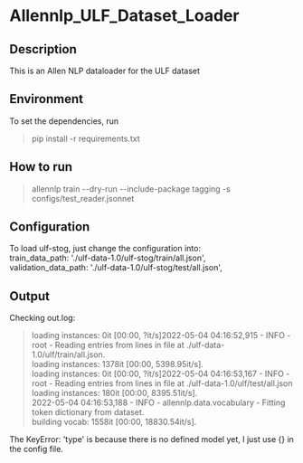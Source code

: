 # Allennlp_ULF_Dataset_Loader

## Description
This is an Allen NLP dataloader for the ULF dataset

## Environment
To set the dependencies, run
> pip install -r requirements.txt

## How to run
>allennlp train --dry-run --include-package tagging -s <where you want to store the output> configs/test_reader.jsonnet

## Configuration
To load ulf-stog, just change the configuration into:  
  train_data_path: './ulf-data-1.0/ulf-stog/train/all.json',  
  validation_data_path: './ulf-data-1.0/ulf-stog/test/all.json',  
  
## Output
Checking out.log:
> loading instances: 0it [00:00, ?it/s]2022-05-04 04:16:52,915 - INFO - root - Reading entries from lines in file at ./ulf-data-1.0/ulf/train/all.json.   
> loading instances: 1378it [00:00, 5398.95it/s].   
> loading instances: 0it [00:00, ?it/s]2022-05-04 04:16:53,167 - INFO - root - Reading entries from lines in file at ./ulf-data-1.0/ulf/test/all.json    
> loading instances: 180it [00:00, 8395.51it/s].   
> 2022-05-04 04:16:53,188 - INFO - allennlp.data.vocabulary - Fitting token dictionary from dataset.    
> building vocab: 1558it [00:00, 18830.54it/s].   
 
  
  The KeyError: 'type' is because there is no defined model yet, I just use {} in the config file.
